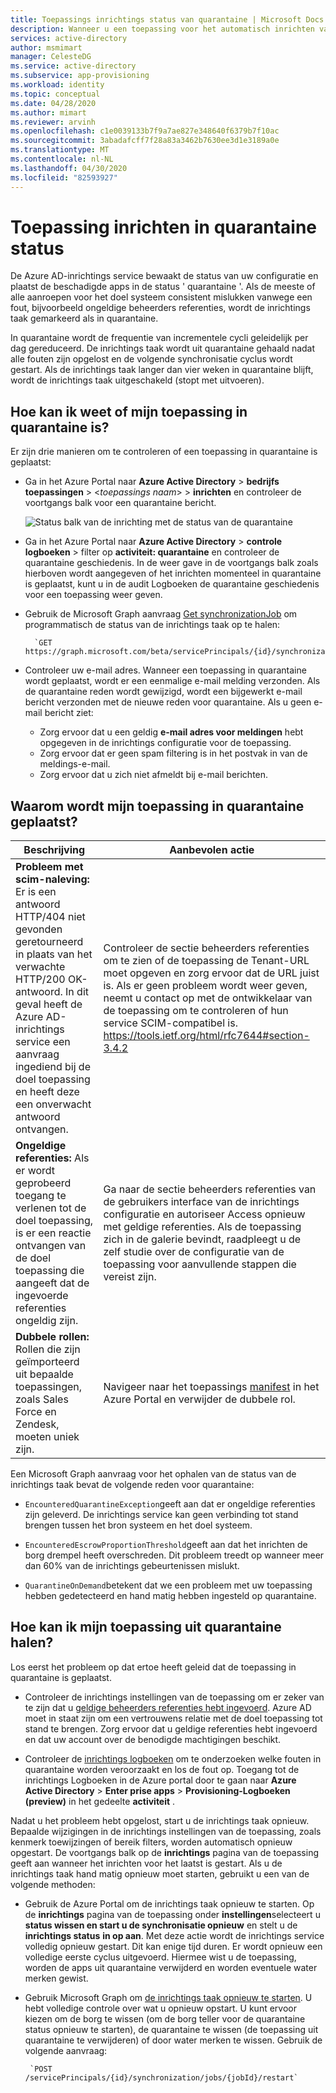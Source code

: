 ```yaml
---
title: Toepassings inrichtings status van quarantaine | Microsoft Docs
description: Wanneer u een toepassing voor het automatisch inrichten van gebruikers hebt geconfigureerd, leest u wat een inrichtings status in quarantaine betekent en hoe u deze wist.
services: active-directory
author: msmimart
manager: CelesteDG
ms.service: active-directory
ms.subservice: app-provisioning
ms.workload: identity
ms.topic: conceptual
ms.date: 04/28/2020
ms.author: mimart
ms.reviewer: arvinh
ms.openlocfilehash: c1e0039133b7f9a7ae827e348640f6379b7f10ac
ms.sourcegitcommit: 3abadafcff7f28a83a3462b7630ee3d1e3189a0e
ms.translationtype: MT
ms.contentlocale: nl-NL
ms.lasthandoff: 04/30/2020
ms.locfileid: "82593927"
---
```

# <a name="application-provisioning-in-quarantine-status"></a>Toepassing inrichten in quarantaine status

De Azure AD-inrichtings service bewaakt de status van uw configuratie en plaatst de beschadigde apps in de status ' quarantaine '. Als de meeste of alle aanroepen voor het doel systeem consistent mislukken vanwege een fout, bijvoorbeeld ongeldige beheerders referenties, wordt de inrichtings taak gemarkeerd als in quarantaine.

In quarantaine wordt de frequentie van incrementele cycli geleidelijk per dag gereduceerd. De inrichtings taak wordt uit quarantaine gehaald nadat alle fouten zijn opgelost en de volgende synchronisatie cyclus wordt gestart. Als de inrichtings taak langer dan vier weken in quarantaine blijft, wordt de inrichtings taak uitgeschakeld (stopt met uitvoeren).

## <a name="how-do-i-know-if-my-application-is-in-quarantine"></a>Hoe kan ik weet of mijn toepassing in quarantaine is?

Er zijn drie manieren om te controleren of een toepassing in quarantaine is geplaatst:
  
- Ga in het Azure Portal naar **Azure Active Directory** > **bedrijfs toepassingen** > &lt;*toepassings naam*&gt; > **inrichten** en controleer de voortgangs balk voor een quarantaine bericht.   

  ![Status balk van de inrichting met de status van de quarantaine](./media/application-provisioning-quarantine-status/progress-bar-quarantined.png)

- Ga in het Azure Portal naar **Azure Active Directory** > **controle logboeken** > filter op **activiteit: quarantaine** en controleer de quarantaine geschiedenis. In de weer gave in de voortgangs balk zoals hierboven wordt aangegeven of het inrichten momenteel in quarantaine is geplaatst, kunt u in de audit Logboeken de quarantaine geschiedenis voor een toepassing weer geven. 

- Gebruik de Microsoft Graph aanvraag [Get synchronizationJob](https://docs.microsoft.com/graph/api/synchronization-synchronizationjob-get?view=graph-rest-beta&tabs=http) om programmatisch de status van de inrichtings taak op te halen:

        `GET https://graph.microsoft.com/beta/servicePrincipals/{id}/synchronization/jobs/{jobId}/`

- Controleer uw e-mail adres. Wanneer een toepassing in quarantaine wordt geplaatst, wordt er een eenmalige e-mail melding verzonden. Als de quarantaine reden wordt gewijzigd, wordt een bijgewerkt e-mail bericht verzonden met de nieuwe reden voor quarantaine. Als u geen e-mail bericht ziet:

  - Zorg ervoor dat u een geldig **e-mail adres voor meldingen** hebt opgegeven in de inrichtings configuratie voor de toepassing.
  - Zorg ervoor dat er geen spam filtering is in het postvak in van de meldings-e-mail.
  - Zorg ervoor dat u zich niet afmeldt bij e-mail berichten.

## <a name="why-is-my-application-in-quarantine"></a>Waarom wordt mijn toepassing in quarantaine geplaatst?

|Beschrijving|Aanbevolen actie|
|---|---|
|**Probleem met scim-naleving:** Er is een antwoord HTTP/404 niet gevonden geretourneerd in plaats van het verwachte HTTP/200 OK-antwoord. In dit geval heeft de Azure AD-inrichtings service een aanvraag ingediend bij de doel toepassing en heeft deze een onverwacht antwoord ontvangen.|Controleer de sectie beheerders referenties om te zien of de toepassing de Tenant-URL moet opgeven en zorg ervoor dat de URL juist is. Als er geen probleem wordt weer geven, neemt u contact op met de ontwikkelaar van de toepassing om te controleren of hun service SCIM-compatibel is. https://tools.ietf.org/html/rfc7644#section-3.4.2 |
|**Ongeldige referenties:** Als er wordt geprobeerd toegang te verlenen tot de doel toepassing, is er een reactie ontvangen van de doel toepassing die aangeeft dat de ingevoerde referenties ongeldig zijn.|Ga naar de sectie beheerders referenties van de gebruikers interface van de inrichtings configuratie en autoriseer Access opnieuw met geldige referenties. Als de toepassing zich in de galerie bevindt, raadpleegt u de zelf studie over de configuratie van de toepassing voor aanvullende stappen die vereist zijn.|
|**Dubbele rollen:** Rollen die zijn geïmporteerd uit bepaalde toepassingen, zoals Sales Force en Zendesk, moeten uniek zijn. |Navigeer naar het toepassings [manifest](https://docs.microsoft.com/azure/active-directory/develop/reference-app-manifest) in het Azure Portal en verwijder de dubbele rol.|

 Een Microsoft Graph aanvraag voor het ophalen van de status van de inrichtings taak bevat de volgende reden voor quarantaine:

- `EncounteredQuarantineException`geeft aan dat er ongeldige referenties zijn geleverd. De inrichtings service kan geen verbinding tot stand brengen tussen het bron systeem en het doel systeem.

- `EncounteredEscrowProportionThreshold`geeft aan dat het inrichten de borg drempel heeft overschreden. Dit probleem treedt op wanneer meer dan 60% van de inrichtings gebeurtenissen mislukt.

- `QuarantineOnDemand`betekent dat we een probleem met uw toepassing hebben gedetecteerd en hand matig hebben ingesteld op quarantaine.

## <a name="how-do-i-get-my-application-out-of-quarantine"></a>Hoe kan ik mijn toepassing uit quarantaine halen?

Los eerst het probleem op dat ertoe heeft geleid dat de toepassing in quarantaine is geplaatst.

- Controleer de inrichtings instellingen van de toepassing om er zeker van te zijn dat u [geldige beheerders referenties hebt ingevoerd](../app-provisioning/configure-automatic-user-provisioning-portal.md#configuring-automatic-user-account-provisioning). Azure AD moet in staat zijn om een vertrouwens relatie met de doel toepassing tot stand te brengen. Zorg ervoor dat u geldige referenties hebt ingevoerd en dat uw account over de benodigde machtigingen beschikt.

- Controleer de [inrichtings logboeken](../reports-monitoring/concept-provisioning-logs.md) om te onderzoeken welke fouten in quarantaine worden veroorzaakt en los de fout op. Toegang tot de inrichtings Logboeken in de Azure portal door te gaan naar **Azure Active Directory** &gt; **Enter prise apps** &gt; **Provisioning-Logboeken (preview)** in het gedeelte **activiteit** .

Nadat u het probleem hebt opgelost, start u de inrichtings taak opnieuw. Bepaalde wijzigingen in de inrichtings instellingen van de toepassing, zoals kenmerk toewijzingen of bereik filters, worden automatisch opnieuw opgestart. De voortgangs balk op de **inrichtings** pagina van de toepassing geeft aan wanneer het inrichten voor het laatst is gestart. Als u de inrichtings taak hand matig opnieuw moet starten, gebruikt u een van de volgende methoden:  

- Gebruik de Azure Portal om de inrichtings taak opnieuw te starten. Op de **inrichtings** pagina van de toepassing onder **instellingen**selecteert u **status wissen en start u de synchronisatie opnieuw** en stelt u de **inrichtings status** **in op aan**. Met deze actie wordt de inrichtings service volledig opnieuw gestart. Dit kan enige tijd duren. Er wordt opnieuw een volledige eerste cyclus uitgevoerd. Hiermee wist u de toepassing, worden de apps uit quarantaine verwijderd en worden eventuele water merken gewist.

- Gebruik Microsoft Graph om [de inrichtings taak opnieuw te starten](https://docs.microsoft.com/graph/api/synchronization-synchronizationjob-restart?view=graph-rest-beta&tabs=http). U hebt volledige controle over wat u opnieuw opstart. U kunt ervoor kiezen om de borg te wissen (om de borg teller voor de quarantaine status opnieuw te starten), de quarantaine te wissen (de toepassing uit quarantaine te verwijderen) of door water merken te wissen. Gebruik de volgende aanvraag:
 
       `POST /servicePrincipals/{id}/synchronization/jobs/{jobId}/restart`
